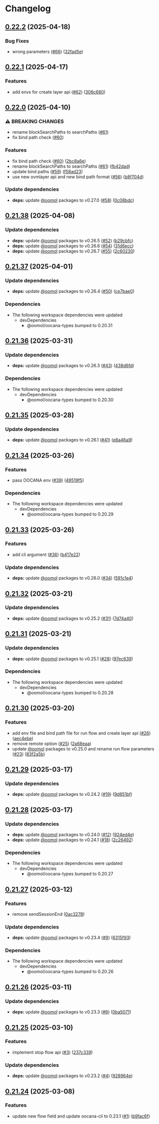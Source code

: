 # Changelog

## [0.22.2](https://github.com/oomol/oocana-node/compare/@oomol/oocana-v0.22.1...@oomol/oocana-v0.22.2) (2025-04-18)


### Bug Fixes

* wrong parameters ([#66](https://github.com/oomol/oocana-node/issues/66)) ([32fad5e](https://github.com/oomol/oocana-node/commit/32fad5ef492b8f44f7ccaab6a26b01f00e5e6724))

## [0.22.1](https://github.com/oomol/oocana-node/compare/@oomol/oocana-v0.22.0...@oomol/oocana-v0.22.1) (2025-04-17)


### Features

* add envs for create layer api ([#62](https://github.com/oomol/oocana-node/issues/62)) ([306c680](https://github.com/oomol/oocana-node/commit/306c680a26ab02fbb30824965433f355fcd409c8))

## [0.22.0](https://github.com/oomol/oocana-node/compare/@oomol/oocana-v0.21.38...@oomol/oocana-v0.22.0) (2025-04-10)


### ⚠ BREAKING CHANGES

* rename blockSearchPaths to searchPaths ([#61](https://github.com/oomol/oocana-node/issues/61))
* fix bind path check ([#60](https://github.com/oomol/oocana-node/issues/60))

### Features

* fix bind path check ([#60](https://github.com/oomol/oocana-node/issues/60)) ([2bc8a6e](https://github.com/oomol/oocana-node/commit/2bc8a6ef91aee881320dbe5b92d6f675fc598e3c))
* rename blockSearchPaths to searchPaths ([#61](https://github.com/oomol/oocana-node/issues/61)) ([fb42dad](https://github.com/oomol/oocana-node/commit/fb42dad2c14d87ee6a2a4818cac36b4d2ff99670))
* update bind paths ([#59](https://github.com/oomol/oocana-node/issues/59)) ([f58ad23](https://github.com/oomol/oocana-node/commit/f58ad2344f9cb674db56865565d91bc41e9ae961))
* use new ovmlayer api and new bind path format ([#56](https://github.com/oomol/oocana-node/issues/56)) ([b8f704d](https://github.com/oomol/oocana-node/commit/b8f704dbe84e4719dc156b72c378440d9d8c55fc))


### Update dependencies

* **deps:** update [@oomol](https://github.com/oomol) packages to v0.27.0 ([#58](https://github.com/oomol/oocana-node/issues/58)) ([0c08bdc](https://github.com/oomol/oocana-node/commit/0c08bdc5b87629e5e2e1bf024b4f19057ff1df53))

## [0.21.38](https://github.com/oomol/oocana-node/compare/@oomol/oocana-v0.21.37...@oomol/oocana-v0.21.38) (2025-04-08)


### Update dependencies

* **deps:** update [@oomol](https://github.com/oomol) packages to v0.26.5 ([#52](https://github.com/oomol/oocana-node/issues/52)) ([b29cbfc](https://github.com/oomol/oocana-node/commit/b29cbfc90525e6aad817274c76c215ee982ff045))
* **deps:** update [@oomol](https://github.com/oomol) packages to v0.26.6 ([#54](https://github.com/oomol/oocana-node/issues/54)) ([31d6ecc](https://github.com/oomol/oocana-node/commit/31d6ecc32a6dc353d6eea35fb5fb1c1cd6b95f79))
* **deps:** update [@oomol](https://github.com/oomol) packages to v0.26.7 ([#55](https://github.com/oomol/oocana-node/issues/55)) ([2c60230](https://github.com/oomol/oocana-node/commit/2c60230ef80e8ce4b61b4f92711929b29f93cbf1))

## [0.21.37](https://github.com/oomol/oocana-node/compare/@oomol/oocana-v0.21.36...@oomol/oocana-v0.21.37) (2025-04-01)


### Update dependencies

* **deps:** update [@oomol](https://github.com/oomol) packages to v0.26.4 ([#50](https://github.com/oomol/oocana-node/issues/50)) ([ce7bae0](https://github.com/oomol/oocana-node/commit/ce7bae03d9975af104bb3c8d3ee0104566c069b0))


### Dependencies

* The following workspace dependencies were updated
  * devDependencies
    * @oomol/oocana-types bumped to 0.20.31

## [0.21.36](https://github.com/oomol/oocana-node/compare/@oomol/oocana-v0.21.35...@oomol/oocana-v0.21.36) (2025-03-31)


### Update dependencies

* **deps:** update [@oomol](https://github.com/oomol) packages to v0.26.3 ([#43](https://github.com/oomol/oocana-node/issues/43)) ([438d6fd](https://github.com/oomol/oocana-node/commit/438d6fd7a2a75ee9bf168acb8149e30e4489afc4))


### Dependencies

* The following workspace dependencies were updated
  * devDependencies
    * @oomol/oocana-types bumped to 0.20.30

## [0.21.35](https://github.com/oomol/oocana-node/compare/@oomol/oocana-v0.21.34...@oomol/oocana-v0.21.35) (2025-03-28)


### Update dependencies

* **deps:** update [@oomol](https://github.com/oomol) packages to v0.26.1 ([#41](https://github.com/oomol/oocana-node/issues/41)) ([e8a46a9](https://github.com/oomol/oocana-node/commit/e8a46a9b928a92846f2c07f807e512b920c6830e))

## [0.21.34](https://github.com/oomol/oocana-node/compare/@oomol/oocana-v0.21.33...@oomol/oocana-v0.21.34) (2025-03-26)


### Features

* pass OOCANA env ([#39](https://github.com/oomol/oocana-node/issues/39)) ([49519f5](https://github.com/oomol/oocana-node/commit/49519f5821e937b35382737172af23883d923aeb))


### Dependencies

* The following workspace dependencies were updated
  * devDependencies
    * @oomol/oocana-types bumped to 0.20.29

## [0.21.33](https://github.com/oomol/oocana-node/compare/@oomol/oocana-v0.21.32...@oomol/oocana-v0.21.33) (2025-03-26)


### Features

* add cli argument ([#36](https://github.com/oomol/oocana-node/issues/36)) ([b417e22](https://github.com/oomol/oocana-node/commit/b417e2260ead5ee875c49b49cd749aa7f3b92fcc))


### Update dependencies

* **deps:** update [@oomol](https://github.com/oomol) packages to v0.26.0 ([#34](https://github.com/oomol/oocana-node/issues/34)) ([591c1e4](https://github.com/oomol/oocana-node/commit/591c1e49305f72661cbda7bb551c044ccf20ba7e))

## [0.21.32](https://github.com/oomol/oocana-node/compare/@oomol/oocana-v0.21.31...@oomol/oocana-v0.21.32) (2025-03-21)


### Update dependencies

* **deps:** update [@oomol](https://github.com/oomol) packages to v0.25.2 ([#31](https://github.com/oomol/oocana-node/issues/31)) ([7d74a40](https://github.com/oomol/oocana-node/commit/7d74a40936b87268e72fc99aa430ccdfe005b6ad))

## [0.21.31](https://github.com/oomol/oocana-node/compare/@oomol/oocana-v0.21.30...@oomol/oocana-v0.21.31) (2025-03-21)


### Update dependencies

* **deps:** update [@oomol](https://github.com/oomol) packages to v0.25.1 ([#28](https://github.com/oomol/oocana-node/issues/28)) ([97ec639](https://github.com/oomol/oocana-node/commit/97ec6396a27343615d58ebf257b4fe7881453b58))


### Dependencies

* The following workspace dependencies were updated
  * devDependencies
    * @oomol/oocana-types bumped to 0.20.28

## [0.21.30](https://github.com/oomol/oocana-node/compare/@oomol/oocana-v0.21.29...@oomol/oocana-v0.21.30) (2025-03-20)


### Features

* add env file and bind path file for run flow and create layer api ([#26](https://github.com/oomol/oocana-node/issues/26)) ([aec4ebe](https://github.com/oomol/oocana-node/commit/aec4ebee1756d1fc78be8543d654d75e8d28fedd))
* remove remote option ([#25](https://github.com/oomol/oocana-node/issues/25)) ([2a68eaa](https://github.com/oomol/oocana-node/commit/2a68eaa01872c13ff0e7e32ec698392a0056b7ff))
* update [@oomol](https://github.com/oomol) packages to v0.25.0 and rename run flow parameters ([#23](https://github.com/oomol/oocana-node/issues/23)) ([83f2a5b](https://github.com/oomol/oocana-node/commit/83f2a5b2a52d17706b4b5b36f1bb17fd52f8b2db))

## [0.21.29](https://github.com/oomol/oocana-node/compare/@oomol/oocana-v0.21.28...@oomol/oocana-v0.21.29) (2025-03-17)


### Update dependencies

* **deps:** update [@oomol](https://github.com/oomol) packages to v0.24.2 ([#19](https://github.com/oomol/oocana-node/issues/19)) ([9d651bf](https://github.com/oomol/oocana-node/commit/9d651bf723f3b5813170a20ff186861bf30823a1))

## [0.21.28](https://github.com/oomol/oocana-node/compare/@oomol/oocana-v0.21.27...@oomol/oocana-v0.21.28) (2025-03-17)


### Update dependencies

* **deps:** update [@oomol](https://github.com/oomol) packages to v0.24.0 ([#12](https://github.com/oomol/oocana-node/issues/12)) ([924ed4e](https://github.com/oomol/oocana-node/commit/924ed4e8bdade2efc246577e2f401f381f2e8e49))
* **deps:** update [@oomol](https://github.com/oomol) packages to v0.24.1 ([#18](https://github.com/oomol/oocana-node/issues/18)) ([2c26492](https://github.com/oomol/oocana-node/commit/2c26492bf51f6ab9812d5e9c5a9fc71415a521b0))


### Dependencies

* The following workspace dependencies were updated
  * devDependencies
    * @oomol/oocana-types bumped to 0.20.27

## [0.21.27](https://github.com/oomol/oocana-node/compare/@oomol/oocana-v0.21.26...@oomol/oocana-v0.21.27) (2025-03-12)


### Features

* remove sendSessionEnd ([0ac3278](https://github.com/oomol/oocana-node/commit/0ac32785279d8fa753c0d24ed3dda6fe8d25f241))


### Update dependencies

* **deps:** update [@oomol](https://github.com/oomol) packages to v0.23.4 ([#9](https://github.com/oomol/oocana-node/issues/9)) ([6315f93](https://github.com/oomol/oocana-node/commit/6315f93b510bf1c2140af4fbb2567dd817f86892))


### Dependencies

* The following workspace dependencies were updated
  * devDependencies
    * @oomol/oocana-types bumped to 0.20.26

## [0.21.26](https://github.com/oomol/oocana-node/compare/@oomol/oocana-v0.21.25...@oomol/oocana-v0.21.26) (2025-03-11)


### Update dependencies

* **deps:** update [@oomol](https://github.com/oomol) packages to v0.23.3 ([#6](https://github.com/oomol/oocana-node/issues/6)) ([0ba5071](https://github.com/oomol/oocana-node/commit/0ba50719f184f25c394b1d4e87c66d9271cfc32f))

## [0.21.25](https://github.com/oomol/oocana-node/compare/@oomol/oocana-v0.21.24...@oomol/oocana-v0.21.25) (2025-03-10)


### Features

* implement stop flow api ([#3](https://github.com/oomol/oocana-node/issues/3)) ([237c339](https://github.com/oomol/oocana-node/commit/237c3392992bb82dfdb5436b7c397e7aac87248a))


### Update dependencies

* **deps:** update [@oomol](https://github.com/oomol) packages to v0.23.2 ([#4](https://github.com/oomol/oocana-node/issues/4)) ([928964e](https://github.com/oomol/oocana-node/commit/928964ed2473676f2366d4dfa66e6c632cc6934e))

## [0.21.24](https://github.com/oomol/oocana-node/compare/@oomol/oocana-v0.21.23...@oomol/oocana-v0.21.24) (2025-03-08)


### Features

* update new flow field and update oocana-cli to 0.23.1 ([#1](https://github.com/oomol/oocana-node/issues/1)) ([b9fac6f](https://github.com/oomol/oocana-node/commit/b9fac6f729355692f4feef5b524deb798d7f171a))
